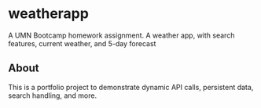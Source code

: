 # weatherapp
A UMN Bootcamp homework assignment. A weather app, with search features, current weather, and 5-day forecast

## About
This is a portfolio project to demonstrate dynamic API calls, persistent data, search handling, and more. 
